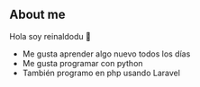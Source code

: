 ## About me
Hola soy reinaldodu 👋
- Me gusta aprender algo nuevo todos los días
- Me gusta programar con python
- También programo en php usando Laravel
